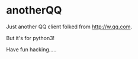 # anotherQQ

Just another QQ client folked from http://w.qq.com.

But it's for python3!

Have fun hacking.....
